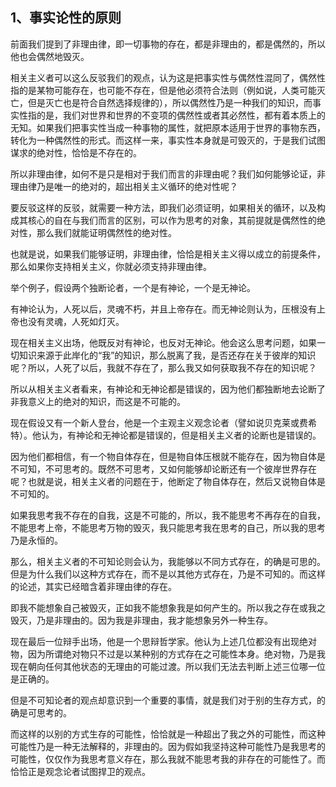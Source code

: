 <h2>1、事实论性的原则</h2><p data-pid="EwFkTYCu">前面我们提到了非理由律，即一切事物的存在，都是非理由的，都是偶然的，所以他也会偶然地毁灭。</p><p data-pid="KeAJLeEF">相关主义者可以这么反驳我们的观点，认为这是把事实性与偶然性混同了，偶然性指的是某物可能存在，也可能不存在，但是他必须符合法则（例如说，人类可能灭亡，但是灭亡也是符合自然选择规律的），所以偶然性乃是一种我们的知识，而事实性指的是，我们对世界和世界的不变项的偶然性或者其必然性，都有着本质上的无知。如果我们把事实性当成一种事物的属性，就把原本适用于世界的事物东西，转化为一种偶然性的形式。而这样一来，事实性本身就是可毁灭的，于是我们试图谋求的绝对性，恰恰是不存在的。</p><p data-pid="sBQFWImb">所以非理由律，如何不是只是相对于我们而言的非理由呢？我们如何能够论证，非理由律乃是唯一的绝对的，超出相关主义循环的绝对性呢？</p><p data-pid="oruLEUKB">要反驳这样的反驳，就需要一种方法，即我们必须证明，如果相关的循环，以及构成其核心的自在与我们而言的区别，可以作为思考的对象，其前提就是偶然性的绝对性，那么我们就能证明偶然性的绝对性。</p><p data-pid="jttcJY5j">也就是说，如果我们能够证明，非理由律，恰恰是相关主义得以成立的前提条件，那么如果你支持相关主义，你就必须支持非理由律。</p><p data-pid="zFyjQ_PI">举个例子，假设两个独断论者，一个是有神论，一个是无神论。</p><p data-pid="fy0aXEwt">有神论认为，人死以后，灵魂不朽，并且上帝存在。而无神论则认为，压根没有上帝也没有灵魂，人死如灯灭。</p><p data-pid="e-ZXFdiB">现在相关主义出场，他既反对有神论，也反对无神论。他会这么思考问题，如果一切知识来源于此岸化的“我”的知识，那么脱离了我，是否还存在关于彼岸的知识呢？所以，人死了以后，我就不存在了，那么我又如何获取我不存在的知识呢？</p><p data-pid="8OcMX3xa">所以从相关主义者看来，有神论和无神论都是错误的，因为他们都独断地去论断了非我意义上的绝对的知识，而这是不可能的。</p><p data-pid="VQcMFA8v">现在假设又有一个新人登台，他是一个主观主义观念论者（譬如说贝克莱或费希特）。他认为，有神论和无神论都是错误的，但是相关主义者的论断也是错误的。</p><p data-pid="It8zVG5d">因为他们都相信，有一个物自体存在，但是物自体压根就不能存在，因为物自体是不可知，不可思考的。既然不可思考，又如何能够却论断还有一个彼岸世界存在呢？也就是说，相关主义者的问题在于，他断定了物自体存在，然后又说物自体是不可知的。</p><p data-pid="XQD2PC97">如果我思考我不存在的自我，这是不可能的，所以，我不能思考不再存在的自我，不能思考上帝，不能思考万物的毁灭，我只能思考我在思考的自己，所以我的思考乃是永恒的。</p><p data-pid="iP9paAwI">那么，相关主义者的不可知论则会认为，我能够以不同方式存在，的确是可思的。但是为什么我们以这种方式存在，而不是以其他方式存在，乃是不可知的。而这样的论述，其实已经暗含着非理由律的存在。</p><p data-pid="Ikzyi1AF">即我不能想象自己被毁灭，正如我不能想象我是如何产生的。所以我之存在或我之毁灭，乃是非理由的。因为我是非理由，我才能想象另外一种生存。</p><p data-pid="qUnnRbqn">现在最后一位辩手出场，他是一个思辩哲学家。他认为上述几位都没有出现绝对物，因为所谓绝对物只不过是以某种别的方式存在之可能性本身。绝对物，乃是我现在朝向任何其他状态的无理由的可能过渡。所以我们无法去判断上述三位哪一位是正确的。</p><p data-pid="zlRkQhz9">但是不可知论者的观点却意识到一个重要的事情，就是我们对于别的生存方式，的确是可思考的。</p><p data-pid="mhjSnBwD">而这样的以别的方式生存的可能性，恰恰就是一种超出了我之外的可能性，而这种可能性乃是一种无法解释的，非理由的。因为假如我坚持这种可能性乃是我思考的可能性，仅仅作为我思考意义存在，那么我就不能思考我的非存在的可能性了。而恰恰正是观念论者试图捍卫的观点。</p><p></p>